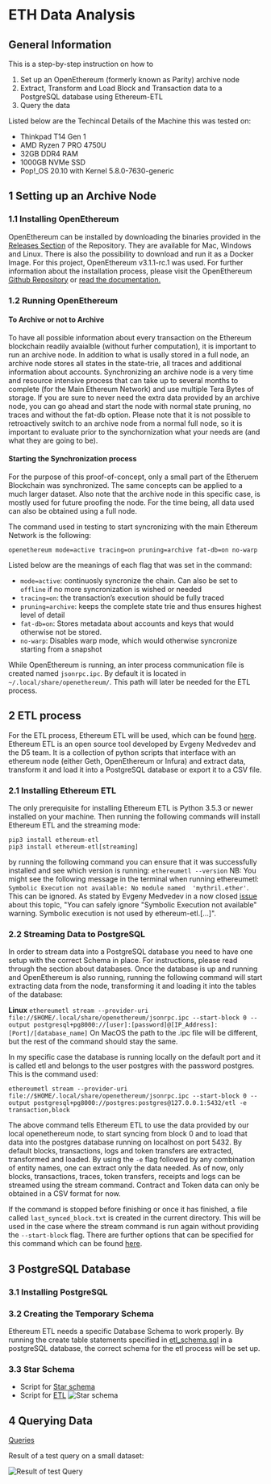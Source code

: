 # ETH Data Analysis

## General Information
This is a step-by-step instruction on how to
1.  Set up an OpenEthereum (formerly known as Parity) archive node
2.  Extract, Transform and Load Block and Transaction data to a PostgreSQL database using Ethereum-ETL
3.  Query the data

Listed below are the Techincal Details of the Machine this was tested on:
-   Thinkpad T14 Gen 1
-   AMD Ryzen 7 PRO 4750U
-   32GB DDR4 RAM
-   1000GB NVMe SSD
-   Pop!_OS 20.10 with Kernel 5.8.0-7630-generic


## 1 Setting up an Archive Node
### 1.1 Installing OpenEthereum

OpenEthereum can be installed by downloading the binaries provided in the [Releases Section](https://github.com/openethereum/openethereum/releases) of the Repository. They are available for Mac, Windows and Linux. There is also the possibility to download and run it as a Docker Image. For this project, OpenEthereum v3.1.1-rc.1 was used. For further information about the installation process, please visit the OpenEthereum [Github Repository](https://github.com/openethereum/openethereum) or [read the documentation.](https://openethereum.github.io/)

### 1.2 Running OpenEthereum

#### To Archive or not to Archive
To have all possible information about every transaction on the Ethereum blockchain readily avaialble (without furher computation), it is important to run an archive node. In addition to what is usally stored in a full node, an archive node stores all states in the state-trie, all traces and additional information about accounts. Synchronizing an archive node is a very time and resource intensive process that can take up to several months to complete (for the Main Ethereum Network) and use multiple Tera Bytes of storage. If you are sure to never need the extra data provided by an archive node, you can go ahead and start the node with normal state pruning, no traces and without the fat-db option. Please note that it is not possible to retroactively switch to an archive node from a normal full node, so it is important to evaluate prior to the synchornization what your needs are (and what they are going to be). 

#### Starting the Synchronization process
For the purpose of this proof-of-concept, only a small part of the Etheruem Blockchain was synchronized. The same concepts can be applied to a much larger dataset. Also note that the archive node in this specific case, is mostly used for future proofing the node. For the time being, all data used can also be obtained using a full node.

The command used in testing to start syncronizing with the main Ethereum Network is the following:

`openethereum mode=active tracing=on pruning=archive fat-db=on no-warp`

Listed below are the meanings of each flag that was set in the command:

-   `mode=active`: continuosly syncronize the chain. Can also be set to `offline` if no more syncronization is wished or needed
-   `tracing=on`: the transaction&rsquo;s execution should be fully traced
-   `pruning=archive`: keeps the complete state trie and thus ensures highest level of detail
-   `fat-db=on`: Stores metadata about accounts and keys that would otherwise not be stored.
-   `no-warp`: Disables warp mode, which would otherwise syncronize starting from a snapshot

While OpenEthereum is running, an inter process communication file is created named `jsonrpc.ipc`. By default it is located in `~/.local/share/openethereum/`. This path will later be needed for the ETL process.

## 2 ETL process

For the ETL process, Ethereum ETL will be used, which can be found [here](https://github.com/blockchain-etl/ethereum-etl). Ethereum ETL is an open source tool developed by Evgeny Medvedev and the D5 team. It is a collection of python scripts that interface with an ethereum node (either Geth, OpenEthereum or Infura) and extract data, transform it and load it into a PostgreSQL database or export it to a CSV file.

### 2.1 Installing Ethereum ETL

The only prerequisite for installing Ethereum ETL is Python 3.5.3 or newer installed on your machine. Then running the following commands will install Ethereum ETL and the streaming mode:
```
pip3 install ethereum-etl
pip3 install ethereum-etl[streaming]
```

by running the following command you can ensure that it was successfully installed and see which version is running:
`ethereumetl --version`
NB: You might see the following message in the terminal when running ethereumetl: `Symbolic Execution not available: No module named  'mythril.ether'`. This can be ignored. As stated by Evgeny Medvedev in a now closed [issue](https://github.com/blockchain-etl/ethereum-etl/issues/173) about this topic, "You can safely ignore "Symbolic Execution not available" warning. Symbolic execution is not used by ethereum-etl.[...]".


### 2.2 Streaming Data to PostgreSQL

In order to stream data into a PostgreSQL database you need to have one setup with the correct Schema in place. For instructions, please read through the section about databases. Once the database is up and running and OpenEthereum is also running, running the following command will start extracting data from the node, transforming it and loading it into the tables of the database:

**Linux**
```ethereumetl stream --provider-uri file://$HOME/.local/share/openethereum/jsonrpc.ipc --start-block 0 --output postgresql+pg8000://[user]:[password]@[IP_Address]:[Port]/[database_name]```
On MacOS the path to the .ipc file will be different, but the rest of the command should stay the same.

In my specific case the database is running locally on the default port and it is called etl and belongs to the user postgres with the password postgres. This is the command used:

```ethereumetl stream --provider-uri file://$HOME/.local/share/openethereum/jsonrpc.ipc --start-block 0 --output postgresql+pg8000://postgres:postgres@127.0.0.1:5432/etl -e transaction,block```

The above command tells Ethereum ETL to use the data provided by our local openethereum node, to start syncing from block 0 and to load that data into the postgres database running on localhost on port 5432. By default blocks, transactions, logs and token transfers are extracted, transformed and loaded. By using the `-e` flag followed by any combination of entity names, one can extract only the data needed. As of now, only blocks, transactions, traces, token transfers, receipts and logs can be streamed using the stream command. Contract and Token data can only be obtained in a CSV format for now.

If the command is stopped before finishing or once it has finished, a file called `last_synced_block.txt` is created in the current directory. This will be used in the case where the stream command is run again without providing the `--start-block` flag. There are further options that can be specified for this command which can be found [here](https://github.com/blockchain-etl/ethereum-etl/blob/develop/docs/commands.md#stream).

## 3 PostgreSQL Database
### 3.1 Installing PostgreSQL

### 3.2 Creating the Temporary Schema
Ethereum ETL needs a specific Database Schema to work properly. By running the create table statements specified in [etl_schema.sql](/scripts/01_etl_schema.sql) in a postgreSQL database, the correct schema for the etl process will be set up.

### 3.3 Star Schema
- Script for [Star schema](/scripts/02_star_schema.sql)
- Script for [ETL](/scripts/03_etl.sql)
![Star schema](/images/star_schema.png)

## 4 Querying Data
[Queries](/scripts/queries.sql)

Result of a test query on a small dataset:

![Result of test Query](/images/results_query_weekday.png)
